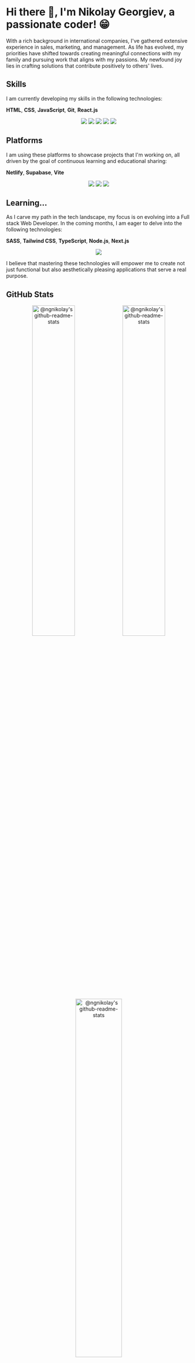 # Hi there 👋, I'm Nikolay Georgiev, a passionate coder! 😁

With a rich background in international companies, I've gathered extensive experience in sales, marketing, and management. As life has evolved, my priorities have shifted towards creating meaningful connections with my family and pursuing work that aligns with my passions. My newfound joy lies in crafting solutions that contribute positively to others' lives.


## Skills
I am currently developing my skills in the following technologies:

**HTML**, **CSS**, **JavaScript**, **Git**, **React.js**
<p align="center">
  <a href="https://developer.mozilla.org/en-US/docs/Web/HTML" target="_blank"><img src="https://skillicons.dev/icons?i=html&theme=dark&perline=5" /></a>
  <a href="https://css-tricks.com/" target="_blank"><img src="https://skillicons.dev/icons?i=css&theme=dark&perline=5" /></a>
  <a href="https://developer.mozilla.org/en-US/docs/Web/JavaScript" target="_blank"><img src="https://skillicons.dev/icons?i=js&theme=dark&perline=5" /></a>
  <a href="https://git-scm.com/" target="_blank"><img src="https://skillicons.dev/icons?i=git&theme=dark&perline=5" /></a>
  <a href="https://react.dev/" target="_blank"><img src="https://skillicons.dev/icons?i=react&theme=dark&perline=5" /></a>
</p>

## Platforms
I am using these platforms to showcase projects that I'm working on, all driven by the goal of continuous learning and educational sharing:

**Netlify**, **Supabase**, **Vite**
<p align="center">
  <a href="https://www.netlify.com" target="_blank"><img src="https://skillicons.dev/icons?i=netlify&theme=dark&perline=3" /></a>
  <a href="https://supabase.com" target="_blank"><img src="https://skillicons.dev/icons?i=supabase&theme=dark&perline=3" /></a>
  <a href="https://vitejs.dev" target="_blank"><img src="https://skillicons.dev/icons?i=vite&theme=dark&perline=3" /></a>
</p>

## Learning...
As I carve my path in the tech landscape, my focus is on evolving into a Full stack Web Developer. In the coming months, I am eager to delve into the following technologies:

**SASS**, **Tailwind CSS**, **TypeScript**, **Node.js**, **Next.js**
<p align="center">
  <a href="https://skillicons.dev">
    <img src="https://skillicons.dev/icons?i=sass,tailwind,ts,nodejs,nextjs&theme=dark&perline=5" />
  </a>
</p>

I believe that mastering these technologies will empower me to create not just functional but also aesthetically pleasing applications that serve a real purpose.

## GitHub Stats
<p align="center">
<a href="https://github.com/ngnikolay?tab=repositories"><img align="center"  width="48%" src="https://github-readme-streak-stats.herokuapp.com?user=ngnikolay&theme=gotham&show_icons=true&count_private=true&hide_border=true&date_format=M%20j%5B%2C%20Y%5D" alt="@ngnikolay's github-readme-stats"/></a>
<a href="https://github.com/ngnikolay?tab=repositories"><img align="center" width="48%" src="https://github-readme-stats-one-bice.vercel.app/api?username=ngnikolay&theme=gotham&show_icons=true&count_private=true&hide_border=true&role=OWNER,ORGANIZATION_MEMBER,COLLABORATOR"  alt="@ngnikolay's github-readme-stats"/></a>
</p>
<p align="center">
<a href="https://github.com/ngnikolay?tab=repositories"><img align="center" width="50%" src="https://github-readme-stats.vercel.app/api/top-langs/?username=ngnikolay&layout=compact&theme=gotham&hide_border=true" alt="@ngnikolay's github-readme-stats"/></a>
</p>

<!--
**NGNikolay/NGNikolay** is a ✨ _special_ ✨ repository because its `README.md` (this file) appears on your GitHub profile.

Here are some ideas to get you started:

- 🔭 I’m currently working on ...
- 🌱 I’m currently learning front-end developement
- 👯 I’m looking to collaborate on ...
- 🤔 I’m looking for help with ...
- 💬 Ask me about ...
- 📫 How to reach me: ...
- 😄 Pronouns: ...
- ⚡ Fun fact: ...
-->
